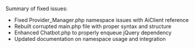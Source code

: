 Summary of fixed issues:
- Fixed Provider_Manager.php namespace issues with AiClient reference
- Rebuilt corrupted main.php file with proper syntax and structure
- Enhanced Chatbot.php to properly enqueue jQuery dependency
- Updated documentation on namespace usage and integration
